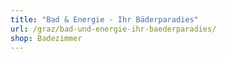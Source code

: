 ```yaml
---
title: "Bad & Energie - Ihr Bäderparadies"
url: /graz/bad-und-energie-ihr-baederparadies/
shop: Badezimmer
---
```

